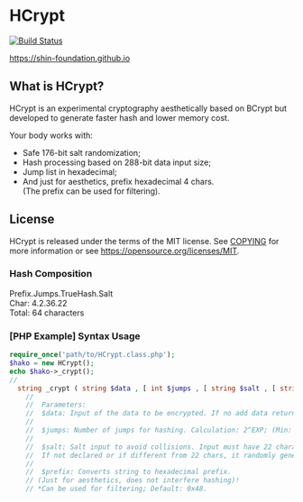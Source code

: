 HCrypt
=====================================

[![Build Status](https://travis-ci.org/SHIN-Foundation/HCrypt.svg?branch=master)](https://travis-ci.org/SHIN-Foundation/HCrypt)

https://shin-foundation.github.io

What is HCrypt?
----------------

HCrypt is an experimental cryptography aesthetically based on BCrypt but developed to generate faster hash and lower memory cost.

Your body works with:  
- Safe 176-bit salt randomization;  
- Hash processing based on 288-bit data input size;  
- Jump list in hexadecimal;  
- And just for aesthetics, prefix hexadecimal 4 chars.  
(The prefix can be used for filtering).

License
-------

HCrypt is released under the terms of the MIT license. See [COPYING](COPYING) for more
information or see https://opensource.org/licenses/MIT.

### Hash Composition

Prefix.Jumps.TrueHash.Salt  
Char: 4.2.36.22  
Total: 64 characters

### [PHP Example] Syntax Usage

```php
require_once('path/to/HCrypt.class.php');
$hako = new HCrypt();
echo $hako->_crypt();
//
  string _crypt ( string $data , [ int $jumps , [ string $salt , [ string $prefix ] ] ] )
    // 
    //  Parameters:
    //  $data: Input of the data to be encrypted. If no add data returns "n/a".
    //
    //  $jumps: Number of jumps for hashing. Calculation: 2^EXP; (Min: 4, Max: 16).
    //
    //  $salt: Salt input to avoid collisions. Input must have 22 characters (a-Z,0-9)!
    //  If not declared or if different from 22 chars, it randomly generates a salt of 22 characters.
    //
    //  $prefix: Converts string to hexadecimal prefix.
    // (Just for aesthetics, does not interfere hashing)!
    // *Can be used for filtering; Default: 0x48.
```
